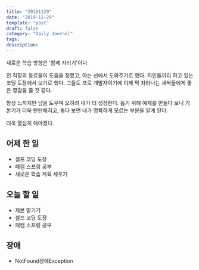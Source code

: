 ```yaml
---
title: "20191129"
date: "2019-11-29"
template: "post"
draft: false
category: "Daily Journal"
tags:
description:
---
```


새로운 학습 방향은 '함께 자라기'이다.

전 직장의 동료들이 도움을 청했고,
아는 선에서 도와주기로 했다.
지인들끼리 하고 있는 코딩 도장에서 보기로 했다.
그들도 프로 개발자이기에 이제 막 자라나는 새싹들에게
좋은 영감을 줄 것 같다.

항상 느끼지만 남을 도우며 오히려 내가 더 성장한다.
돕기 위해 예제를 만들다 보니 기본기가 더욱 탄탄해지고,
돕다 보면 내가 명확하게 모르는 부분을 알게 된다.

더욱 열심히 해야겠다.

## 어제 한 일

* 셀프 코딩 도장
* 패캠 스프링 공부
* 새로운 학습 계획 세우기

## 오늘 할 일

* 제본 맡기기
* 셀프 코딩 도장
* 패캠 스프링 공부

## 장애

* NotFound장애Exception
